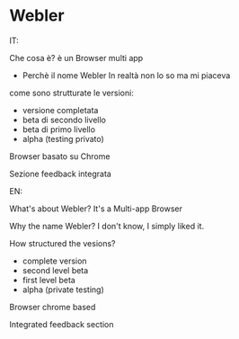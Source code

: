 # Webler


IT:
      
Che cosa è?
è un Browser multi app

- Perchè il nome Webler
In realtà non lo so ma mi piaceva


come sono strutturate le versioni:
- versione completata
- beta di secondo livello
- beta di primo livello
- alpha (testing privato)

Browser basato su Chrome


Sezione feedback integrata



EN:

What's about Webler?
It's a Multi-app Browser

Why the name Webler?
I don't know, I simply liked it.


How structured the vesions?
- complete version
- second level beta 
- first level beta
- alpha (private testing)

Browser chrome based


Integrated feedback section
